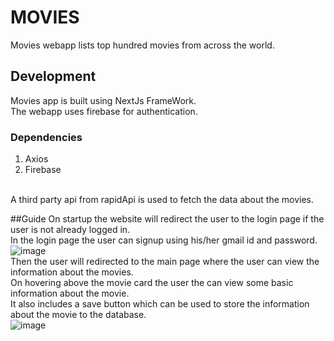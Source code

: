 # MOVIES
Movies webapp lists top hundred movies from across the world.

## Development
Movies app is built using NextJs FrameWork.<br>
The webapp uses firebase for authentication.
<br>
### Dependencies
1. Axios
2. Firebase
<br>
A third party api from rapidApi is used to fetch the data about the movies.

##Guide
On startup the website will redirect the user to the login page if the user is not already logged in.
<br>
In the login page the user can signup using his/her gmail id and password.<br>
![image](https://github.com/kushagra208/movies/assets/92975260/a662c71d-d10b-4464-bfe2-c1705bbbf808)
<br>
Then the user will redirected to the main page where the user can view the information about the movies.<br>
On hovering above the movie card the user the can view some basic information about the movie.<br>
It also includes a save button which can be used to store the information about the movie to the database.<br>
![image](https://github.com/kushagra208/movies/assets/92975260/e4698e99-4a13-44a9-9197-4b4ea07492ed)

